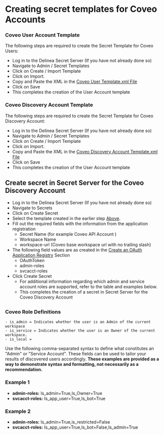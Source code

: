 # Creating secret templates for Coveo Accounts 

### Coveo User Account Template

The following steps are required to create the Secret Template for Coveo Users:

- Log in to the Delinea Secret Server (If you have not already done so)
- Navigate to Admin / Secret Templates
- Click on Create / Import Template
- Click on Import.
- Copy and Paste the XML in the [Coveo User Template.xml File](./Coveo%20User%20Secret%20Template.xml)
- Click on Save
- This completes the creation of the User Account template

###  Coveo Discovery Account Template

The following steps are required to create the Secret Template for Coveo Discovery Account:

- Log in to the Delinea Secret Server (If you have not already done so)
- Navigate to Admin / Secret Templates
- Click on Create / Import Template
- Click on Import.
- Copy and Paste the XML in the [Coveo Discovery Account Template.xml File](./Coveo%20Discovery%20Secret%20Template.xml)
- Click on Save
- This completes the creation of the User Account template


## Create secret in Secret Server for the Coveo Discovery Account
 
- Log in to the Delinea Secret Server (If you have not already done so)
- Navigate to Secrets
- Click on Create Secret
- Select the template created in the earlier step [Above](#coveo-discovery-account-template).
- Fill out the required fields with the information from the application registration
    - Secret Name (for example Coveo API Account )
    - Workspace Name
    - workspace-url (Coveo base workspace url with no trailing slash)
- The following field values are as created in the [Create an OAuth Application Registry](../Instructions.md/#create-an-oauth-application-registry) Section
    - OAuthToken
    - admin-roles
    - svcacct-roles
- Click Create Secret
  - For additional information regarding which admin and service account roles are supported, refer to the table and examples below.
  - This completes the creation of a secret in Secret Server for the Coveo Discovery Account


##
### Coveo Role Definitions
```
- is_admin = Indicates whether the user is an Admin of the current workspace
- is_service = Indicates whether the user is an Owner of the current workspace.
- is_local =
```
Use the following comma-separated syntax to define what constitutes an "Admin" or "Service Account". These fields can be used to tailor your results of discovered users accordingly. **These examples are provided as a way to demonstrate syntax and formatting, not necessarily as a recommendation.**
### Example 1
- **admin-roles:** Is_admin=True,Is_Owner=True
- **svcacct-roles:** Is_app_user=True,Is_bot=True
### Example 2
- **admin-roles:** Is_admin=True,is_restricted=False
- **svcacct-roles:** Is_app_user=True,Is_bot=False,Is_admin=True